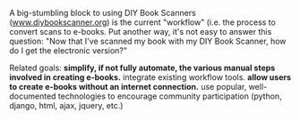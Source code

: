 A big-stumbling block to using DIY Book Scanners (www.diybookscanner.org) is the current "workflow" (i.e. the process to convert scans to e-books. Put another way, it's not easy to answer this question: "Now that I've scanned my book with my DIY Book Scanner, how do I get the electronic version?"

Related goals:
**simplify, if not fully automate, the various manual steps involved in creating e-books.** integrate existing workflow tools.
**allow users to create e-books without an internet connection.** use popular, well-documented technologies to encourage community participation (python, django, html, ajax, jquery, etc.)
